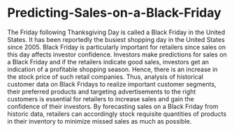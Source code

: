 # Predicting-Sales-on-a-Black-Friday
The Friday following Thanksgiving Day is called a Black Friday in the United States. It has been reportedly the busiest shopping day in the United States since 2005. Black Friday is particularly important for retailers since sales on this day affects investor confidence. Investors make predictions for sales on a Black Friday and if the retailers indicate good sales, investors get an indication of a profitable shopping season. Hence, there is an increase in the stock price of such retail companies. Thus, analysis of historical customer data on Black Fridays to realize important customer segments, their preferred products and targeting advertisements to the right customers is essential for retailers to increase sales and gain the confidence of their investors. By forecasting sales on a Black Friday from historic data, retailers can accordingly stock requisite quantities of products in their inventory to minimize missed sales as much as possible.
